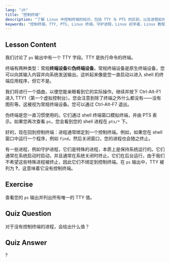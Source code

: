 ```yaml
---
lang: "zh"
title: "控制终端"
description: "了解 Linux 中控制终端的知识，包括 TTY 与 PTS 的区别，以及进程如何绑定到它们。理解守护进程。开始您的 Linux 之旅！"
keywords: "控制终端，TTY, PTS, Linux 终端，守护进程，Linux 初学者，Linux 教程，Linux 指南"
---
```


## Lesson Content

我们讨论了 `ps` 输出中有一个 TTY 字段。TTY 是执行命令的终端。

终端有两种类型：常规**终端设备**和**伪终端设备**。常规终端设备是原生终端设备，您可以向其输入内容并向系统发送输出。这听起来像是您一直启动以进入 shell 的终端应用程序，但它不是。

我们将进行一个插曲，以便您能亲眼看到它的实际操作。继续并按下 Ctrl-Alt-F1 进入 TTY1（第一个虚拟控制台）。您会注意到除了终端之外什么都没有——没有图形等。这被视为常规终端设备。您可以通过 Ctrl-Alt-F7 退出。

伪终端是您一直习惯使用的。它们通过 shell 终端窗口模拟终端，并由 PTS 表示。如果您再次查看 `ps`，您会看到您的 shell 进程在 `pts/*` 下。

好的，现在回到控制终端：进程通常绑定到一个控制终端。例如，如果您在 shell 窗口中运行一个程序，例如 `find`，然后关闭窗口，您的进程也会随之终止。

有一些进程，例如守护进程，它们是特殊的进程，本质上是保持系统运行的。它们通常在系统启动时启动，并且通常在系统关闭时终止。它们在后台运行，由于我们不希望这些特殊进程被终止，因此它们不绑定到控制终端。在 `ps` 输出中，TTY 被列为 **?**，这意味着它没有控制终端。

## Exercise

查看您的 `ps` 输出并列出所有唯一的 TTY 值。

## Quiz Question

对于没有控制终端的进程，会给出什么值？

## Quiz Answer

?
